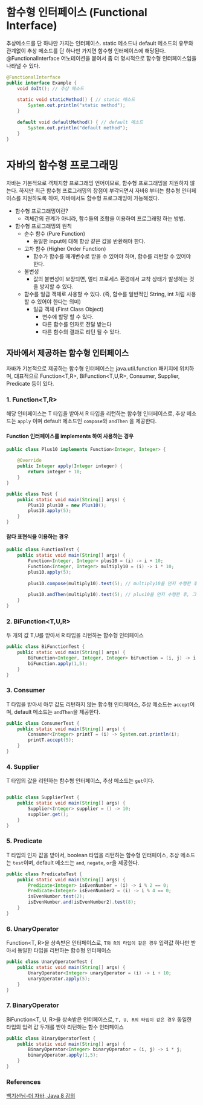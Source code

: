 # 함수형 인터페이스 (Functional Interface)
추상메소드를 단 하나만 가지는 인터페이스. static 메소드나 default 메소드의 유무와 관계없이 추상 메소드를 단 하나만 가지면 함수형 인터페이스에 해당된다.
@FunctionalInterface 어노테이션을 붙여서 좀 더 명시적으로 함수형 인터페이스임을 나타낼 수 있다.

```java
@FunctionalInterface
public interface Example {
    void doIt(); // 추상 메소드
    
    static void staticMethod() { // static 메소드
        System.out.println("static method");
    }
    
    default void defaultMethod() { // default 메소드
        System.out.println("default method");
    }
}
```
# 자바의 함수형 프로그래밍 
자바는 기본적으로 객체지향 프로그래밍 언어이므로, 함수형 프로그래밍을 지원하지 않는다. 하지만 최근 함수형 프로그래밍의 장점이 부각되면서 자바8 부터는 함수형 인터페이스를 지원하도록 하여, 자바에서도 함수형 프로그래밍이 가능해졌다. 
- 함수형 프로그래밍이란?
  - 객체간의 관계가 아니라, 함수들의 조합을 이용하여 프로그래밍 하는 방법.
- 함수형 프로그래밍의 원칙 
  - 순수 함수 (Pure Function)
    - 동일한 input에 대해 항상 같은 값을 반환해야 한다.
  - 고차 함수 (Higher Order Function)
    - 함수가 함수를 매개변수로 받을 수 있어야 하며, 함수를 리턴할 수 있어야 한다.
  - 불변성
    - 값의 불변성이 보장되면, 멀티 프로세스 환경에서 교착 상태가 발생하는 것을 방지할 수 있다.
  - 함수를 일급 객체로 사용할 수 있다. (즉, 함수를 일반적인 String, int 처럼 사용할 수 있어야 한다는 의미)
    - 일급 객체 (First Class Object)
      - 변수에 할당 할 수 있다.<br>
      - 다른 함수를 인자로 전달 받는다<br>
      - 다른 함수의 결과로 리턴 될 수 있다.

## 자바에서 제공하는 함수형 인터페이스
자바가 기본적으로 제공하는 함수형 인터페이스는 java.util.function 패키지에 위치하며, 대표적으로 Function<T,R>, BiFunction<T,U,R>, Consumer<T>, Supplier<T>, Predicate<T> 등이 있다.

### 1. Function<T,R>
해당 인터페이스는 T 타입을 받아서 R 타입을 리턴하는 함수형 인터페이스로, 추상 메소드는 `apply` 이며 default 메소드인 `compose`와 `andThen` 을 제공한다.
#### Function 인터페이스를 implements 하여 사용하는 경우
```java
public class Plus10 implements Function<Integer, Integer> {
    
    @Override
    public Integer apply(Integer integer) {
        return integer + 10;
    }
}

public class Test {
    public static void main(String[] args) {
        Plus10 plus10 = new Plus10();
        plus10.apply(5);
    }
}

```
#### 람다 표현식을 이용하는 경우
```java
public class FunctionTest {
    public static void main(String[] args) {
        Function<Integer, Integer> plus10 = (i) -> i + 10;
        Function<Integer, Integer> multiply10 = (i) -> i * 10;
        plus10.apply(5);
        
        plus10.compose(multiply10).test(5); // multiply10을 먼저 수행한 후, 그 결과 값을 plus10의 인자값으로 전달 한 후 결과를 리턴받는다.
      
        plus10.andThen(multiply10).test(5); // plus10을 먼저 수행한 후, 그 결과 값을 multiply10의 인자값으로 전달 한 후 결과를 리턴받는다.
    }
}
```

### 2. BiFunction<T,U,R>
두 개의 값 T,U를 받아서 R 타입을 리턴하는 함수형 인터페이스
```java
public class BiFunctionTest {
    public static void main(String[] args) {
        BiFunction<Integer, Integer, Integer> biFunction = (i, j) -> i + j;
        biFunction.apply(1,5);
    }
}
```
### 3. Consumer<T>
T 타입을 받아서 아무 값도 리턴하지 않는 함수형 인터페이스, 추상 메소드는 `accept`이며, default 메소드는 `andThen`을 제공한다.
```java
public class ConsumerTest {
    public static void main(String[] args) {
        Consumer<Integer> printT = (i) -> System.out.println(i);
        printT.accept(5);
    }
}
```

### 4. Supplier<T>
T 타입의 값을 리턴하는 함수형 인터페이스, 추상 메소드는 `get`이다.
```java

public class SupplierTest {
    public static void main(String[] args) {
        Supplier<Integer> supplier = () -> 10;
        supplier.get();
    }
}
```

### 5. Predicate<T>
T 타입의 인자 값을 받아서, boolean 타입을 리턴하는 함수형 인터페이스, 추상 메소드는 `test`이며, default 메소드는 `and`, `negate`, `or`을 제공한다.
```java
public class PredicateTest {
    public static void main(String[] args) {
        Predicate<Integer> isEvenNumber = (i) -> i % 2 == 0;
        Predicate<Integer> isEvenNumber2 = (i) -> i % 4 == 0;
        isEvenNumber.test(2);
        isEvenNumber.and(isEvenNumber2).test(8);
    }
}
```

### 6. UnaryOperator<T>
Function<T, R>을 상속받은 인터페이스로, `T와 R의 타입이 같은 경우` 입력값 하나만 받아서 동일한 타입을 리턴하는 함수형 인터페이스
```java
public class UnaryOperatorTest {
    public static void main(String[] args) {
        UnaryOperator<Integer> unaryOperator = (i) -> i + 10;
        unaryOperator.apply(5);
    }
}
```
### 7. BinaryOperator<T>
BiFunction<T, U, R>을 상속받은 인터페이스로, `T, U, R의 타입이 같은 경우` 동일한 타입의 입력 값 두개를 받아 리턴하는 함수 인터페이스
```java
public class BinaryOperatorTest {
    public static void main(String[] args) {
        BinaryOperator<Integer> binaryOperator = (i, j) -> i * j;
        binaryOperator.apply(1,5);
    }
}
```

### References
[백기선님-더 자바, Java 8 강의](https://www.inflearn.com/course/the-java-java8/dashboard)
